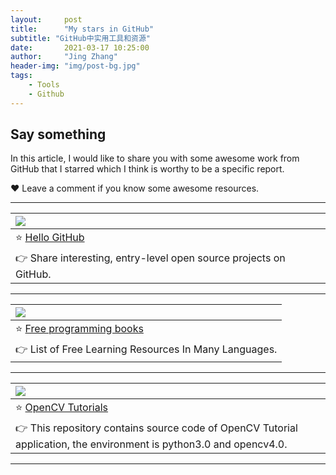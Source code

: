```yaml
---
layout:     post
title:      "My stars in GitHub"
subtitle: "GitHub中实用工具和资源"
date:       2021-03-17 10:25:00
author:     "Jing Zhang"
header-img: "img/post-bg.jpg"
tags:
    - Tools
    - Github
---
```


## Say something

In this article, I would like to share you with some awesome work from GitHub that I starred which I think is worthy to be a specific report. 

❤️ Leave a comment if you know some awesome resources.<br>


---
| <img align="left" src="https://img.shields.io/github/stars/521xueweihan/HelloGitHub?style=social"> |
|------|
| ⭐ [Hello GitHub](https://hellogithub.com/)  |
| 👉 Share interesting, entry-level open source projects on GitHub. |

---
|<img align="left" src="https://img.shields.io/github/stars/EbookFoundation/free-programming-books?style=social">|
|------|
|⭐ [Free programming books](https://github.com/EbookFoundation/free-programming-books)|
|👉 List of Free Learning Resources In Many Languages.|

---

|<img align="left" src="https://img.shields.io/github/stars/JimmyHHua/opencv_tutorials?style=social">|
|------|
|⭐ [OpenCV Tutorials](https://github.com/JimmyHHua/opencv_tutorials)|
|👉 This repository contains source code of OpenCV Tutorial application, the environment is python3.0 and opencv4.0.|

---
